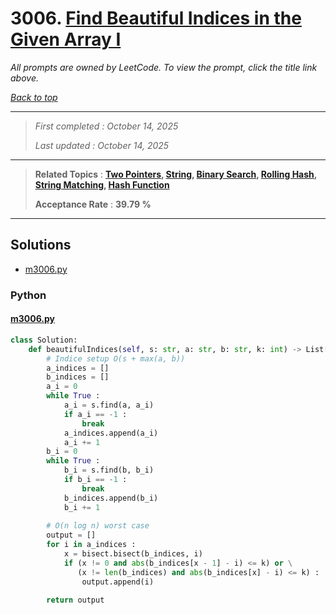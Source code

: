 # 3006. [Find Beautiful Indices in the Given Array I](<https://leetcode.com/problems/find-beautiful-indices-in-the-given-array-i>)

*All prompts are owned by LeetCode. To view the prompt, click the title link above.*

*[Back to top](<../README.md>)*

------

> *First completed : October 14, 2025*
>
> *Last updated : October 14, 2025*

------

> **Related Topics** : **[Two Pointers](<by_topic/Two Pointers.md>), [String](<by_topic/String.md>), [Binary Search](<by_topic/Binary Search.md>), [Rolling Hash](<by_topic/Rolling Hash.md>), [String Matching](<by_topic/String Matching.md>), [Hash Function](<by_topic/Hash Function.md>)**
>
> **Acceptance Rate** : **39.79 %**

------

## Solutions

- [m3006.py](<../my-submissions/m3006.py>)
### Python
#### [m3006.py](<../my-submissions/m3006.py>)
```Python
class Solution:
    def beautifulIndices(self, s: str, a: str, b: str, k: int) -> List[int]:
        # Indice setup O(s + max(a, b))
        a_indices = []
        b_indices = []
        a_i = 0
        while True :
            a_i = s.find(a, a_i)
            if a_i == -1 :
                break
            a_indices.append(a_i)
            a_i += 1
        b_i = 0
        while True :
            b_i = s.find(b, b_i)
            if b_i == -1 :
                break
            b_indices.append(b_i)
            b_i += 1
        
        # O(n log n) worst case
        output = []
        for i in a_indices :
            x = bisect.bisect(b_indices, i)
            if (x != 0 and abs(b_indices[x - 1] - i) <= k) or \
               (x != len(b_indices) and abs(b_indices[x] - i) <= k) :
                output.append(i)
        
        return output
```


